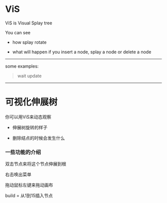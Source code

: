 # ViS

ViS is Visual Splay tree

You can see 

* how splay rotate


* what will happen if you insert a node, splay a node or delete a node

---

some examples:

> wait update







-----

# 可视化伸展树

你可以用ViS来动态观察

* 伸展树旋转的样子


* 删除结点的时候会发生什么



### 一些功能的介绍

双击节点来将这个节点伸展到根

右击唤出菜单

拖动鼠标左键来拖动画布



build = 从1到15插入节点

